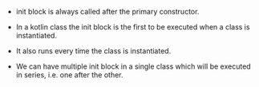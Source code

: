 - init block is always called after the primary constructor.

- In a kotlin class the init block is the first to be executed when a class is instantiated.

- It also runs every time the class is instantiated.

- We can have multiple init block in a single class which will be executed in series, i.e. one after the other.
